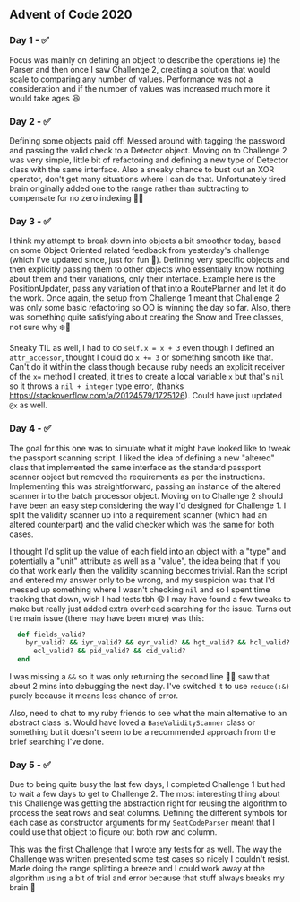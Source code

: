 ## Advent of Code 2020

### Day 1 - ✅
Focus was mainly on defining an object to describe the operations ie) the Parser and then once I saw Challenge 2, creating a solution that would scale to comparing any number of values.
Performance was not a consideration and if the number of values was increased much more it would take ages 😆

### Day 2 - ✅
Defining some objects paid off! Messed around with tagging the password and passing the valid check to a Detector object. Moving on to Challenge 2 was very simple, little bit of refactoring and defining a new type of Detector class with the same interface. Also a sneaky chance to bust out an XOR operator, don't get many situations where I can do that. Unfortunately tired brain originally added one to the range rather than subtracting to compensate for no zero indexing 🤷‍♀️

### Day 3 - ✅
I think my attempt to break down into objects a bit smoother today, based on some Object Oriented related feedback from yesterday's challenge (which I've updated since, just for fun 🙌). Defining very specific objects and then explicitly passing them to other objects who essentially know nothing about them and their variations, only their interface. Example here is the PositionUpdater, pass any variation of that into a RoutePlanner and let it do the work. Once again, the setup from Challenge 1 meant that Challenge 2 was only some basic refactoring so OO is winning the day so far.
Also, there was something quite satisfying about creating the Snow and Tree classes, not sure why ❄️🎄

Sneaky TIL as well, I had to do `self.x = x + 3` even though I defined an `attr_accessor`, thought I could do `x += 3` or something smooth like that. Can't do it within the class though because ruby needs an explicit receiver of the `x=` method I created, it tries to create a local variable `x` but that's `nil` so it throws a `nil + integer` type error, (thanks https://stackoverflow.com/a/20124579/1725126). Could have just updated `@x` as well.

### Day 4 - ✅
The goal for this one was to simulate what it might have looked like to tweak the passport scanning script. I liked the idea of defining a new "altered" class that implemented the same interface as the standard passport scanner object but removed the requirements as per the instructions. Implementing this was straightforward, passing an instance of the altered scanner into the batch processor object. Moving on to Challenge 2 should have been an easy step considering the way I'd designed for Challenge 1. I split the validity scanner up into a requirement scanner (which had an altered counterpart) and the valid checker which was the same for both cases.

I thought I'd split up the value of each field into an object with a "type" and potentially a "unit" attribute as well as a "value", the idea being that if you do that work early then the validity scanning becomes trivial. Ran the script and entered my answer only to be wrong, and my suspicion was that I'd messed up something where I wasn't checking `nil` and so I spent time tracking that down, wish I had tests tbh 😩 I may have found a few tweaks to make but really just added extra overhead searching for the issue. Turns out the main issue (there may have been more) was this:

```rb
  def fields_valid?
    byr_valid? && iyr_valid? && eyr_valid? && hgt_valid? && hcl_valid?
      ecl_valid? && pid_valid? && cid_valid?
  end
```

I was missing a `&&` so it was only returning the second line 🤦‍♂ saw that about 2 mins into debugging the next day. I've switched it to use `reduce(:&)` purely because it means less chance of error.

Also, need to chat to my ruby friends to see what the main alternative to an abstract class is. Would have loved a `BaseValidityScanner` class or something but it doesn't seem to be a recommended approach from the brief searching I've done.

### Day 5 - ✅
Due to being quite busy the last few days, I completed Challenge 1 but had to wait a few days to get to Challenge 2. The most interesting thing about this Challenge was getting the abstraction right for reusing the algorithm to process the seat rows and seat columns. Defining the different symbols for each case as constructor arguments for my `SeatCodeParser` meant that I could use that object to figure out both row and column.

This was the first Challenge that I wrote any tests for as well. The way the Challenge was written presented some test cases so nicely I couldn't resist. Made doing the range splitting a breeze and I could work away at the algorithm using a bit of trial and error because that stuff always breaks my brain 🧠